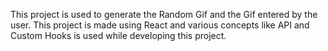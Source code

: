 This project is used to generate the Random Gif and the Gif entered by the user. This project is made using React and various concepts like API and Custom Hooks is used while developing this project.
